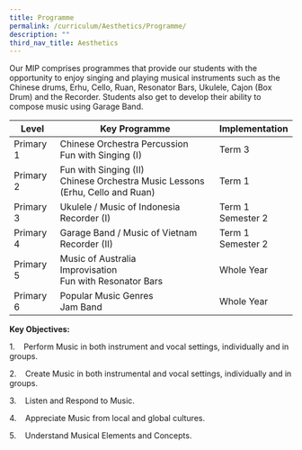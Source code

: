 ```yaml
---
title: Programme
permalink: /curriculum/Aesthetics/Programme/
description: ""
third_nav_title: Aesthetics
---
```


Our MIP comprises programmes that provide our students with the opportunity to enjoy singing and playing musical instruments such as the Chinese drums, Erhu, Cello, Ruan, Resonator Bars, Ukulele, Cajon (Box Drum) and the Recorder. Students also get to develop their ability to compose music using Garage Band.

| Level | Key Programme | Implementation |
| -------- | -------- | -------- |
| Primary 1     | Chinese Orchestra Percussion<br>Fun with Singing (I)     | Term 3    |
|Primary 2|Fun with Singing (II)<br>Chinese Orchestra Music Lessons (Erhu, Cello and Ruan)|Term 1|
|Primary 3|Ukulele / Music of Indonesia<br>Recorder (I)|Term 1<br>Semester 2|
|Primary 4|Garage Band / Music of Vietnam<br>Recorder (II)|Term 1<br>Semester 2|
Primary 5|Music of Australia<br>Improvisation<br>Fun with Resonator Bars|Whole Year
|Primary 6|Popular Music Genres<br>Jam Band|Whole Year

**Key Objectives:** 

1.    Perform Music in both instrument and vocal settings, individually and in groups.

2.    Create Music in both instrumental and vocal settings, individually and in groups.

3.    Listen and Respond to Music.

4.    Appreciate Music from local and global cultures.

5.    Understand Musical Elements and Concepts.
